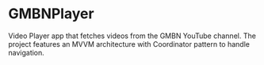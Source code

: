 # GMBNPlayer
Video Player app that fetches videos from the GMBN YouTube channel. 
The project features an MVVM architecture with Coordinator pattern to handle navigation.